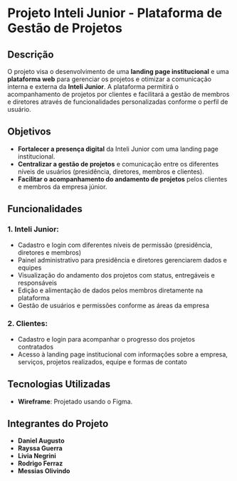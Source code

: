 # Projeto Inteli Junior - Plataforma de Gestão de Projetos

## Descrição
O projeto visa o desenvolvimento de uma **landing page institucional** e uma **plataforma web** para gerenciar os projetos e otimizar a comunicação interna e externa da **Inteli Junior**. A plataforma permitirá o acompanhamento de projetos por clientes e facilitará a gestão de membros e diretores através de funcionalidades personalizadas conforme o perfil de usuário.

## Objetivos
- **Fortalecer a presença digital** da Inteli Junior com uma landing page institucional.
- **Centralizar a gestão de projetos** e comunicação entre os diferentes níveis de usuários (presidência, diretores, membros e clientes).
- **Facilitar o acompanhamento do andamento de projetos** pelos clientes e membros da empresa júnior.

## Funcionalidades
### 1. Inteli Junior:
- Cadastro e login com diferentes níveis de permissão (presidência, diretores e membros)
- Painel administrativo para presidência e diretores gerenciarem dados e equipes
- Visualização do andamento dos projetos com status, entregáveis e responsáveis
- Edição e alimentação de dados pelos membros diretamente na plataforma
- Gestão de usuários e permissões conforme as áreas da empresa

### 2. Clientes:
- Cadastro e login para acompanhar o progresso dos projetos contratados
- Acesso à landing page institucional com informações sobre a empresa, serviços, projetos realizados, equipe e formas de contato

## Tecnologias Utilizadas
- **Wireframe**: Projetado usando o Figma.

## Integrantes do Projeto

- **Daniel Augusto**
- **Rayssa Guerra**
- **Livia Negrini**
- **Rodrigo Ferraz**
- **Messias Olivindo**